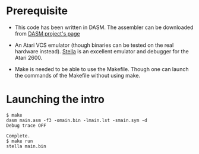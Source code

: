 # Prerequisite

* This code has been written in DASM. The assembler can be downloaded
  from [DASM project's page](http://dasm-dillon.sourceforge.net/)

* An Atari VCS emulator (though binaries can be tested on the real
  hardware instead). [Stella](https://stella-emu.github.io) is an
  excellent emulator and debugger for the Atari 2600.

* Make is needed to be able to use the Makefile. Though one can launch
  the commands of the Makefile without using make.


# Launching the intro

    $ make
    dasm main.asm -f3 -omain.bin -lmain.lst -smain.sym -d
    Debug trace OFF

    Complete.
    $ make run
    stella main.bin
